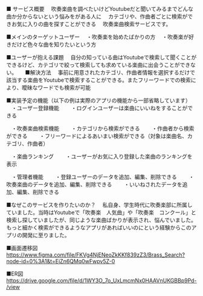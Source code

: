 ■ サービス概要
　吹奏楽曲を調べたいけどYoutubeだと聞いてみるまでどんな曲か分からないという悩みをがある人に
　カテゴリや、作曲者ごとに検索ができお気に入りの曲を探すことができる
　吹奏楽曲検索サービスです。

■メインのターゲットユーザー
　・吹奏楽を始めたばかりの方
　・吹奏楽が好きだけど色々な曲を知りたいという方

■ユーザーが抱える課題
　自分の知っている曲はYoutubeで検索して聞くことができるけど、カテゴリで絞って検索しても求めている楽曲に出会うことができない。
　
■解決方法
　事前に用意されたカテゴリ、作曲者情報を選択するだけで該当する楽曲をYoutubeで検索することができる。またフリーワードでの検索により、曖昧なワードでも検索が可能

■実装予定の機能（以下の例は実際のアプリの機能から一部省略しています）
　・ユーザー登録機能
　　・ログインユーザーは楽曲にいいねをすることができる

　・吹奏楽曲検索機能
　　・カテゴリから検索ができる
　　・作曲者から検索ができる
　　・フリーワードによるあいまい検索ができる（対象は楽曲名、カテゴリ、作曲者）

　・楽曲ランキング
　　・ユーザーがお気に入り登録した楽曲のランキングを表示

　・管理者機能
　　・登録ユーザーのデータを追加、編集、削除できる
　　・吹奏楽曲のデータを追加、編集、削除できる
　　・いいねされたデータを追加、編集、削除できる

■なぜこのサービスを作りたいのか？
　私自身、学生時代に吹奏楽部に所属していました。当時はYoutubeで「吹奏楽　人気曲」や「吹奏楽　コンクール」と検索し探していましたが、同じような楽曲ばかりが表示され、悩んでいました。もっと細かく検索ができるようなアプリがあればいいのにという経験からこのアプリの開発に至りました。

■画面遷移図
https://www.figma.com/file/FKVg4NjENeoZkKKf839zZ3/Brass_Search?node-id=0%3A1&t=EjZn6QMq0wFwpv5Z-0

■ER図
https://drive.google.com/file/d/1WY3O_7o_UxLmcmNx0HAAVnUKGBBp9Pd-/view